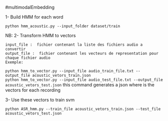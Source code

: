 #multimodalEmbedding

1- Build HMM for each word

   `python hmm_acoustic.py --input_folder dataset/train`
   
   NB:
2- Transform HMM to vectors

    input_file :  fichier contenant la liste des fichiers audio a convertir
    output_file :  fichier contenant les vecteurs de representation pour chaque fichier audio
    Exemple:
   `python hmm_to_vector.py --input_file audio_train_file.txt --output_file acoustic_vetors_train.json`  
    `python hmm_to_vector.py --input_file audio_test_file.txt --output_file acoustic_vetors_test.json`
   this command generates a json where is the vectors for each recording
   
3- Use these vectors to train svm

   `python ASR_hmm.py --train_file acoustic_vetors_train.json --test_file  acoustic_vetors_test.json`
